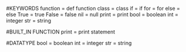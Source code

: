 #KEYWORDS
function = def function
class = class
if = if
for = for
else = else
True = true
False = false
nil = null
print = print
bool = boolean
int = integer
str = string

#BUILT_IN FUNCTION
print = print statement

#DATATYPE
bool = boolean
int = integer
str = string